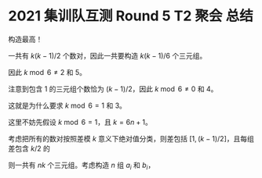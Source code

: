 # 2021 集训队互测 Round 5 T2 聚会 总结

构造最高！

一共有 $k(k-1)/2$ 个数对，因此一共要构造 $k(k-1)/6$ 个三元组。

因此 $k\bmod 6\ne 2$ 和 $5$。

注意到包含 $1$ 的三元组个数恰为 $(k-1)/2$，因此 $k\bmod 6\ne 0$ 和 $4$。

这就是为什么要求 $k\bmod 6=1$ 和 $3$。

这里不妨先假设 $k\bmod 6=1$，且 $k=6n+1$。

考虑把所有的数对按照差模 $k$ 意义下绝对值分类，则差包括 $[1,(k-1)/2]$，且每组差包含 $k/2$ 的

则一共有 $nk$ 个三元组。考虑构造 $n$ 组 $a_i$ 和 $b_i$，